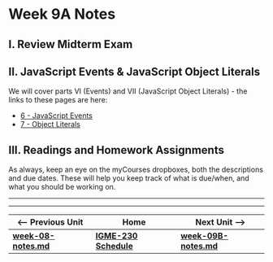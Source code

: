 # Week 9A Notes

## I. Review Midterm Exam

## II. JavaScript Events & JavaScript Object Literals
We will cover parts VI (Events) and VII (JavaScript Object Literals) - the links to these pages are here:

- [6 - JavaScript Events](../notes/web-apps-6.md)
- [7 - Object Literals](../notes/web-apps-7.md)

## III. Readings and Homework Assignments
As always, keep an eye on the myCourses dropboxes, both the descriptions and due dates. These will help you keep track of what is due/when, and what you should be working on.

<hr><hr>

| <-- Previous Unit | Home | Next Unit -->
| --- | --- | --- 
| [**week-08-notes.md**](week-08-notes.md)     |  [**IGME-230 Schedule**](../schedule.md) | [**week-09B-notes.md**](week-09B-notes.md)

